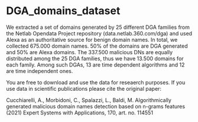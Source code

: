 # DGA_domains_dataset

We extracted  a set of domains generated by 25 different DGA families from the Netlab Opendata Project repository (data.netlab.360.com/dga) and used Alexa as an authoritative source for benign domain names.
In total, we collected 675.000 domain names. 50% of the domains are DGA generated and 50% are Alexa domains.
The 337.500 malicious DNs are equally distributed among the 25 DGA families, thus we have 13.500 domains for each family. Among such DGAs, 13 are time dependent algorithms and 12 are time independent ones.

You are free to download and use the data for reseaerch purposes. If you use data in scientific publications please cite the original paper:


Cucchiarelli, A., Morbidoni, C., Spalazzi, L., Baldi, M.
Algorithmically generated malicious domain names detection based on n-grams features
(2021) Expert Systems with Applications, 170, art. no. 114551
